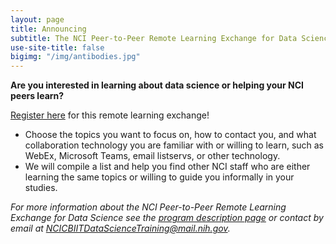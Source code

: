 ```yaml
---
layout: page
title: Announcing
subtitle: The NCI Peer-to-Peer Remote Learning Exchange for Data Science!
use-site-title: false
bigimg: "/img/antibodies.jpg"
---
```


**Are you interested in learning about data science or helping your NCI peers learn?**

[Register here](https://www.google.com) for this remote learning exchange!

* Choose the topics you want to focus on, how to contact you, and what collaboration technology you are familiar with or willing to learn, such as WebEx, Microsoft Teams, email listservs, or other technology.
* We will compile a list and help you find other NCI staff who are either learning the same topics or willing to guide you informally in your studies.

*For more information about the NCI Peer-to-Peer Remote Learning Exchange for Data Science see the [program description page](https://www.google.com) or contact by email at [NCICBIITDataScienceTraining@mail.nih.gov](mailto:NCICBIITDataScienceTraining@mail.nih.gov).*
